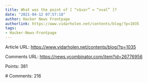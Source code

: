 ```yaml
---
title: What was the point of [ “x$var” = “xval” ]?
date: "2021-04-12 07:57:18"
author: Hacker News Frontpage
authorlink: https://www.vidarholen.net/contents/blog/?p=1035
tags:
- Hacker-News-Frontpage
---
```


<p>Article URL: <a href="https://www.vidarholen.net/contents/blog/?p=1035">https://www.vidarholen.net/contents/blog/?p=1035</a></p>
<p>Comments URL: <a href="https://news.ycombinator.com/item?id=26776956">https://news.ycombinator.com/item?id=26776956</a></p>
<p>Points: 381</p>
<p># Comments: 216</p>
